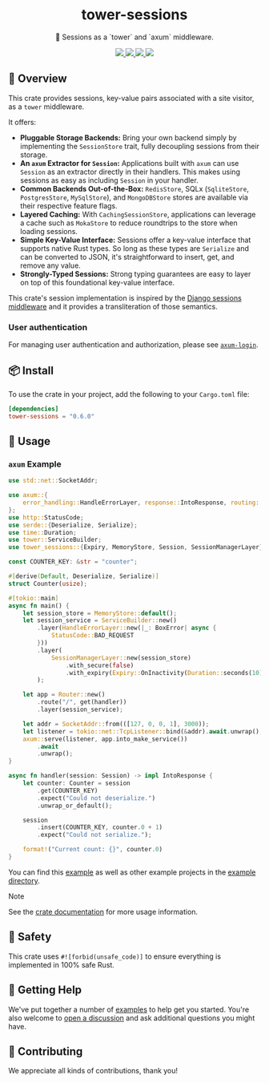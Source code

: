 <h1 align="center">
    tower-sessions
</h1>

<p align="center">
    🥠 Sessions as a `tower` and `axum` middleware.
</p>

<div align="center">
    <a href="https://crates.io/crates/tower-sessions">
        <img src="https://img.shields.io/crates/v/tower-sessions.svg" />
    </a>
    <a href="https://docs.rs/tower-sessions">
        <img src="https://docs.rs/tower-sessions/badge.svg" />
    </a>
    <a href="https://github.com/maxcountryman/tower-sessions/actions/workflows/rust.yml">
        <img src="https://github.com/maxcountryman/tower-sessions/actions/workflows/rust.yml/badge.svg" />
    </a>
    <a href="https://codecov.io/gh/maxcountryman/tower-sessions" > 
        <img src="https://codecov.io/gh/maxcountryman/tower-sessions/graph/badge.svg?token=74POF0TJDN"/> 
    </a>
</div>

## 🎨 Overview

This crate provides sessions, key-value pairs associated with a site
visitor, as a `tower` middleware.

It offers:

- **Pluggable Storage Backends:** Bring your own backend simply by
  implementing the `SessionStore` trait, fully decoupling sessions from their
  storage.
- **An `axum` Extractor for `Session`:** Applications built with `axum`
  can use `Session` as an extractor directly in their handlers. This makes
  using sessions as easy as including `Session` in your handler.
- **Common Backends Out-of-the-Box:** `RedisStore`, SQLx
  (`SqliteStore`, `PostgresStore`, `MySqlStore`), and `MongoDBStore` stores
  are available via their respective feature flags.
- **Layered Caching:** With `CachingSessionStore`, applications can leverage a
  cache such as `MokaStore` to reduce roundtrips to the store when loading
  sessions.
- **Simple Key-Value Interface:** Sessions offer a key-value interface that
  supports native Rust types. So long as these types are `Serialize` and can
  be converted to JSON, it's straightforward to insert, get, and remove any
  value.
- **Strongly-Typed Sessions:** Strong typing guarantees are easy to layer on
  top of this foundational key-value interface.

This crate's session implementation is inspired by the [Django sessions middleware](https://docs.djangoproject.com/en/4.2/topics/http/sessions) and it provides a transliteration of those semantics.

### User authentication

For managing user authentication and authorization, please see [`axum-login`](https://github.com/maxcountryman/axum-login).

## 📦 Install

To use the crate in your project, add the following to your `Cargo.toml` file:

```toml
[dependencies]
tower-sessions = "0.6.0"
```

## 🤸 Usage

### `axum` Example

```rust
use std::net::SocketAddr;

use axum::{
    error_handling::HandleErrorLayer, response::IntoResponse, routing::get, BoxError, Router,
};
use http::StatusCode;
use serde::{Deserialize, Serialize};
use time::Duration;
use tower::ServiceBuilder;
use tower_sessions::{Expiry, MemoryStore, Session, SessionManagerLayer};

const COUNTER_KEY: &str = "counter";

#[derive(Default, Deserialize, Serialize)]
struct Counter(usize);

#[tokio::main]
async fn main() {
    let session_store = MemoryStore::default();
    let session_service = ServiceBuilder::new()
        .layer(HandleErrorLayer::new(|_: BoxError| async {
            StatusCode::BAD_REQUEST
        }))
        .layer(
            SessionManagerLayer::new(session_store)
                .with_secure(false)
                .with_expiry(Expiry::OnInactivity(Duration::seconds(10))),
        );

    let app = Router::new()
        .route("/", get(handler))
        .layer(session_service);

    let addr = SocketAddr::from(([127, 0, 0, 1], 3000));
    let listener = tokio::net::TcpListener::bind(&addr).await.unwrap();
    axum::serve(listener, app.into_make_service())
        .await
        .unwrap();
}

async fn handler(session: Session) -> impl IntoResponse {
    let counter: Counter = session
        .get(COUNTER_KEY)
        .expect("Could not deserialize.")
        .unwrap_or_default();

    session
        .insert(COUNTER_KEY, counter.0 + 1)
        .expect("Could not serialize.");

    format!("Current count: {}", counter.0)
}
```

You can find this [example][counter-example] as well as other example projects in the [example directory][examples].

> [!NOTE]
> See the [crate documentation][docs] for more usage information.

## 🦺 Safety

This crate uses `#![forbid(unsafe_code)]` to ensure everything is implemented in 100% safe Rust.

## 🛟 Getting Help

We've put together a number of [examples][examples] to help get you started. You're also welcome to [open a discussion](https://github.com/maxcountryman/tower-sessions/discussions/new?category=q-a) and ask additional questions you might have.

## 👯 Contributing

We appreciate all kinds of contributions, thank you!

[counter-example]: https://github.com/maxcountryman/tower-sessions/tree/main/examples/counter.rs
[examples]: https://github.com/maxcountryman/tower-sessions/tree/main/examples
[docs]: https://docs.rs/tower-sessions
